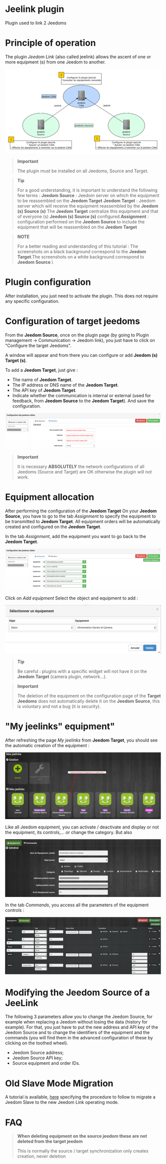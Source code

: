 # Jeelink plugin 

Plugin used to link 2 Jeedoms

# Principle of operation 

The plugin *Jeedom Link* (also called jeelink) allows the ascent of one or more equipment (s) from one Jeedom to another.

![jeelink1](./images/jeelink1.png)

> **Important**
>
> The plugin must be installed on all Jeedoms, Source and Target.

> **Tip**
>
> For a good understanding, it is important to understand the following few terms : **Jeedom Source** : Jeedom server on which the equipment to be reassembled on the **Jeedom Target** **Jeedom Target** : Jeedom server which will receive the equipment reassembled by the **Jeedom (s) Source (s)** The **Jeedom Target** centralize this equipment and that of everyone (s) **Jeedom (s) Source (s)** configured.**Assignment** : configuration performed on the **Jeedom Source** to include the equipment that will be reassembled on the **Jeedom Target**

> **NOTE**
>
> For a better reading and understanding of this tutorial : The screenshots on a black background correspond to the **Jeedom Target**.The screenshots on a white background correspond to **Jeedom Source**.\

# Plugin configuration 

After installation, you just need to activate the plugin. This does not require any specific configuration.

# Configuration of target jeedoms 

From the **Jeedom Source**, once on the plugin page (by going to Plugin management → Communication → Jeedom link), you just have to click on "Configure the target Jeedoms".

A window will appear and from there you can configure or add **Jeedom (s) Target (s)**.

To add a **Jeedom Target**, just give :

-   The name of **Jeedom Target**.
-   The IP address or DNS name of the **Jeedom Target**.
-   The API key of **Jeedom Target**.
-   Indicate whether the communication is internal or external (used for feedback, from **Jeedom Source** to the **Jeedom Target**). And save the configuration.

![jeelink2](./images/jeelink2.png)

> **Important**
>
> It is necessary **ABSOLUTELY** the network configurations of all Jeedoms (Source and Target) are OK otherwise the plugin will not work.

# Equipment allocation 

After performing the configuration of the **Jeedom Target** On your **Jeedom Source**, you have to go to the tab *Assignment* to specify the equipment to be transmitted to **Jeedom Target**. All equipment orders will be automatically created and configured on the **Jeedom Target**.

In the tab *Assignment*, add the equipment you want to go back to the **Jeedom Target**.

![jeelink3](./images/jeelink3.png)

Click on *Add equipment* Select the object and equipment to add :

![jeelink5](./images/jeelink5.png)

> **Tip**
>
> Be careful : plugins with a specific widget will not have it on the **Jeedom Target** (camera plugin, network…).

> **Important**
>
> The deletion of the equipment on the configuration page of the **Target Jeedoms** does not automatically delete it on the **Jeedom Source**, this is voluntary and not a bug (it is security).

# "My jeelinks" equipment" 

After refreshing the page *My jeelinks* from **Jeedom Target**, you should see the automatic creation of the equipment :

![jeelink4](./images/jeelink4.png)

Like all Jeedom equipment, you can activate / deactivate and display or not the equipment, its controls,… or change the category. But also

![jeelink6](./images/jeelink6.png)

In the tab *Commands*, you access all the parameters of the equipment controls :

![jeelink7](./images/jeelink7.png)

# Modifying the Jeedom Source of a JeeLink 

The following 3 parameters allow you to change the Jeedom Source, for example when replacing a Jeedom without losing the data (history for example). For that, you just have to put the new address and API key of the Jeedom Source and to change the identifiers of the equipment and the commands (you will find them in the advanced configuration of these by clicking on the toothed wheel).

-   Jeedom Source address;
-   Jeedom Source API key;
-   Source equipment and order IDs.

# Old Slave Mode Migration

A tutorial is available, [here](https://jeedom.github.io/documentation/howto/en_US/jeelink.migration.html) specifying the procedure to follow to migrate a Jeedom Slave to the new Jeedom Link operating mode.

# FAQ 

>**When deleting equipment on the source jeedom these are not deleted from the target jeedom**
>
>This is normally the source / target synchronization only creates creation, never deletion
